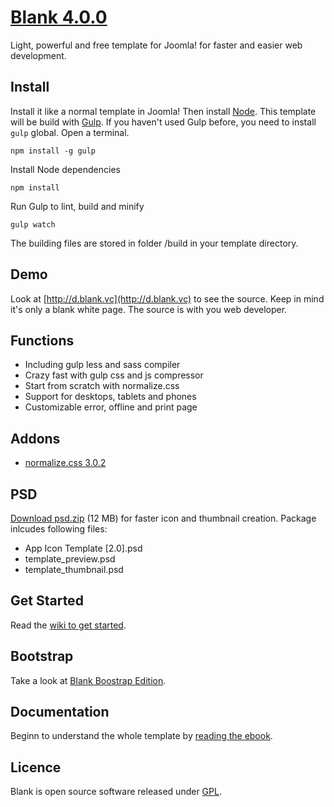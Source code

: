 # [Blank 4.0.0](http://blank.vc)

Light, powerful and free template for Joomla!
for faster and easier web development.

## Install

Install it like a normal template in Joomla! Then install [Node](http://nodejs.org/). This template will be build with [Gulp](http://gulpjs.com/). If you haven't used Gulp before, you need to install ``gulp`` global. Open a terminal.

    npm install -g gulp

Install Node dependencies

    npm install

Run Gulp to lint, build and minify

    gulp watch

The building files are stored in folder /build in your template directory.

## Demo

Look at [http://d.blank.vc](http://d.blank.vc) to see the source. Keep in mind it's only a blank white page. The source is with you web developer.

## Functions

* Including gulp less and sass compiler
* Crazy fast with gulp css and js compressor
* Start from scratch with normalize.css
* Support for desktops, tablets and phones
* Customizable error, offline and print page

## Addons 

* [normalize.css 3.0.2](http://necolas.github.com/normalize.css/)

## PSD

[Download psd.zip](http://itr.im/psd) (12 MB) for faster icon and thumbnail creation. Package inlcudes following files:

* App Icon Template [2.0].psd
* template_preview.psd
* template_thumbnail.psd

## Get Started

Read the [wiki to get started](https://github.com/Bloggerschmidt/Blank-Template/wiki/Getting-started).

## Bootstrap

Take a look at [Blank Boostrap Edition](https://github.com/Bloggerschmidt/Blank-Bootstrap-Edition).

## Documentation

Beginn to understand the whole template by [reading the ebook](http://blank.vc/ebook/levels).

## Licence

Blank is open source software released under [GPL](http://www.gnu.org/licenses/gpl-2.0.txt).


